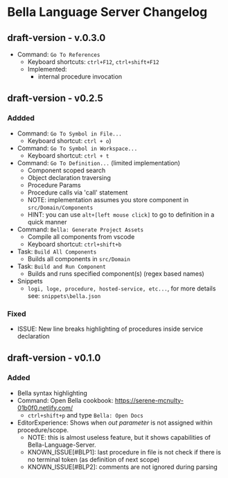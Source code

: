 # Bella Language Server Changelog

## draft-version - v.0.3.0

* Command: `Go To References`
  * Keyboard shortcuts: `ctrl+F12`, `ctrl+shift+F12`
  * Implemented:
    * internal procedure invocation

## draft-version - v0.2.5

### Addded

* Command: `Go To Symbol in File...`
  * Keyboard shortcut: `ctrl + o`)
* Command: `Go To Symbol in Workspace...`
  * Keyboard shortcut: `ctrl + t`
* Command: `Go To Definition...` (limited implementation)
  * Component scoped search
  * Object declaration traversing
  * Procedure Params
  * Procedure calls via 'call' statement
  * NOTE: implementation assumes you store component in `src/Domain/Components`
  * HINT: you can use `alt+[left mouse click]` to go to definition in a quick manner
* Command: `Bella: Generate Project Assets`
  * Compile all components from vscode
  * Keyboard shortcut:  `ctrl+shift+b`
* Task: `Build All Components`
  * Builds all components in `src/Domain`
* Task: `Build and Run Component`
  * Builds and runs specified component(s) (regex based names)
* Snippets
  * `logi, loge, procedure, hosted-service, etc...`, for more details see: `snippets\bella.json`

### Fixed

* ISSUE: New line breaks highlighting of procedures inside service declaration

## draft-version - v0.1.0

### Added

* Bella syntax highlighting
* Command: Open Bella cookbook: <https://serene-mcnulty-01b0f0.netlify.com/>
  * `ctrl+shift+p` and type `Bella: Open Docs`
* EditorExperience: Shows when *out parameter*  is not assigned within procedure/scope.
  * NOTE: this is almost useless feature, but it shows capabilities of Bella-Language-Server.
  * KNOWN_ISSUE[#BLP1]: last procedure in file is not check if there is no terminal token (as definition of next scope)
  * KNOWN_ISSUE[#BLP2]: comments are not ignored during parsing
